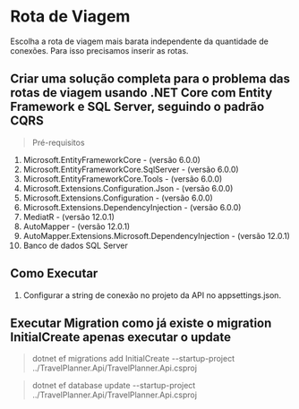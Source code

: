 # Rota de Viagem
Escolha a rota de viagem mais barata independente da quantidade de conexões. Para isso precisamos inserir as rotas.

## Criar uma solução completa para o problema das rotas de viagem usando .NET Core com Entity Framework e SQL Server, seguindo o padrão CQRS

> Pré-requisitos

1. Microsoft.EntityFrameworkCore - (versão 6.0.0)
2. Microsoft.EntityFrameworkCore.SqlServer - (versão 6.0.0)
3. Microsoft.EntityFrameworkCore.Tools - (versão 6.0.0)
4. Microsoft.Extensions.Configuration.Json - (versão 6.0.0)
5. Microsoft.Extensions.Configuration - (versão 6.0.0)
6. Microsoft.Extensions.DependencyInjection - (versão 6.0.0)
7. MediatR - (versão 12.0.1)
8. AutoMapper - (versão 12.0.1)
9. AutoMapper.Extensions.Microsoft.DependencyInjection - (versão 12.0.1)
10. Banco de dados SQL Server


## Como Executar

1. Configurar a string de conexão no projeto da API no appsettings.json.

## Executar Migration como já existe o migration InitialCreate apenas executar o update

> dotnet ef migrations add InitialCreate --startup-project ../TravelPlanner.Api/TravelPlanner.Api.csproj

> dotnet ef database update --startup-project ../TravelPlanner.Api/TravelPlanner.Api.csproj
